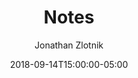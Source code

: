---
title: "Notes"
description: "Not ready yet, please come back later :)"
author: Jonathan Zlotnik
date: 2018-09-14T15:00:00-05:00
lastmod: 2020-04-22T19:30:00-05:00
draft: false 
menu: "main"
twColor: "green-400"
---